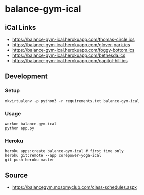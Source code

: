 # balance-gym-ical

## iCal Links

- https://balance-gym-ical.herokuapp.com/thomas-circle.ics
- https://balance-gym-ical.herokuapp.com/glover-park.ics
- https://balance-gym-ical.herokuapp.com/foggy-bottom.ics
- https://balance-gym-ical.herokuapp.com/bethesda.ics
- https://balance-gym-ical.herokuapp.com/capitol-hill.ics

## Development

### Setup
```
mkvirtualenv -p python3 -r requirements.txt balance-gym-ical
```

### Usage
```
workon balance-gym-ical
python app.py
```

### Heroku
```
heroku apps:create balance-gym-ical # first time only
heroku git:remote --app corepower-yoga-ical
git push heroku master
```

## Source

- https://balancegym.mosomyclub.com/class-schedules.aspx